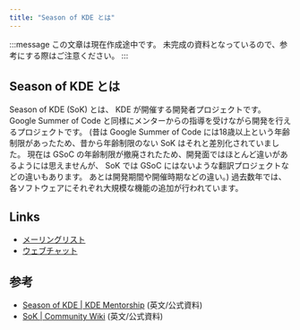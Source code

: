 ```yaml
---
title: "Season of KDE とは"
---
```

:::message
この文章は現在作成途中です。
未完成の資料となっているので、参考にする際はご注意ください。
:::

## Season of KDE とは
Season of KDE (SoK) とは、 KDE が開催する開発者プロジェクトです。
Google Summer of Code と同様にメンターからの指導を受けながら開発を行えるプロジェクトです。
(昔は Google Summer of Code には18歳以上という年齢制限があったため、昔から年齢制限のない SoK はそれと差別化されていました。
現在は GSoC の年齢制限が撤廃されたため、開発面ではほとんど違いがあるようには思えませんが、 SoK では GSoC にはないような翻訳プロジェクトなどの違いもあります。
あとは開発期間や開催時期などの違い。)
過去数年では、各ソフトウェアにそれぞれ大規模な機能の追加が行われています。

## Links
- [メーリングリスト](https://mail.kde.org/mailman/listinfo/kde-soc)
- [ウェブチャット](https://go.kde.org/matrix/#/#kde-soc:kde.org)

## 参考
- [Season of KDE | KDE Mentorship](https://mentorship.kde.org/sok/) (英文/公式資料)
- [SoK | Community Wiki](https://community.kde.org/SoK) (英文/公式資料)
